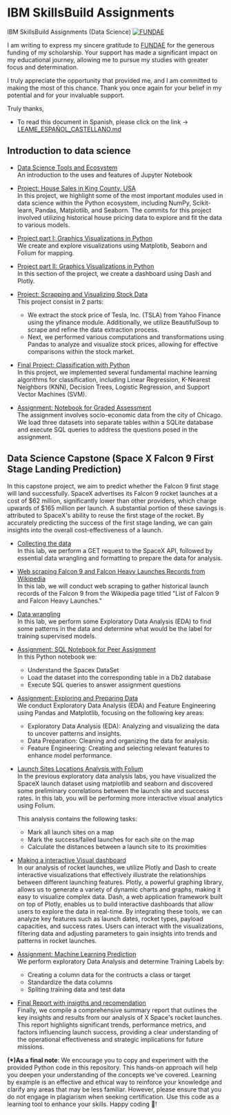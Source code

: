 # IBM SkillsBuild Assignments
IBM SkillsBuild Assignments (Data Science)
[![FUNDAE](https://www.fundae.es/ResourcePackages/Fundae/assets/dist/images/logo_fundae.svg)](https://www.fundae.es/)

I am writing to express my sincere gratitude to [FUNDAE](https://www.fundae.es/) for the generous funding of my scholarship. Your support has made a significant impact on my educational journey, allowing me to pursue my studies with greater focus and determination.

I truly appreciate the opportunity that provided me, and I am committed to making the most of this chance. Thank you once again for your belief in my potential and for your invaluable support.

Truly thanks,

* To read this document in Spanish, please click on the link -> [LEAME_ESPAÑOL_CASTELLANO.md](LEAME.md)

## Introduction to data science 
- [Data Science Tools and Ecosystem](DataScienceEcosystem.ipynb)   
  An introduction to the uses and features of Jupyter Notebook

- [Project: House Sales in King County, USA](House_Sales_in_King_Count_USA-20231003-1696291200.jupyterlite.ipynb)   
  In this project, we highlight some of the most important modules used in data science within the Python ecosystem, including NumPy, Scikit-learn, Pandas, Matplotlib, and Seaborn. The commits for this project involved utilizing historical house pricing data to explore and fit the data to various models.

- [Project part I: Graphics Visualizations in Python ](DV0101EN-Final-Assignment-Part1-v2.ipynb)   
  We create and explore visualizations using Matplotib, Seaborn and Folium for mapping. 

- [Project part II: Graphics Visualizations in Python](DV0101EN-Final-Assign-Part-2-Questions_last.py)   
  In this section of the project, we create a dashboard using Dash and Plotly.

- [Project: Scrapping and Visualizing Stock Data](Final%20Assignment.ipynb)  
  This project consist in 2 parts:
  + We extract the stock price of Tesla, Inc. (TSLA) from Yahoo Finance using the yfinance module. Additionally, we utilize BeautifulSoup to scrape and refine the data extraction process.
  + Next, we performed various computations and transformations using Pandas to analyze and visualize stock prices, allowing for effective comparisons within the stock market.

- [Final Project: Classification with Python](ML0101EN_SkillUp_FinalAssignment.jupyterlite.ipynb)   
In this project, we implemented several fundamental machine learning algorithms for classification, including Linear Regression, K-Nearest Neighbors (KNN), Decision Trees, Logistic Regression, and Support Vector Machines (SVM).

- [Assignment: Notebook for Graded Assessment](mod5-final-project-v2.ipynb)   
The assignment involves socio-economic data from the city of Chicago. We load three datasets into separate tables within a SQLite database and execute SQL queries to address the questions posed in the assignment.

## Data Science Capstone (Space X Falcon 9 First Stage Landing Prediction)
In this capstone project, we aim to predict whether the Falcon 9 first stage will land successfully. SpaceX advertises its Falcon 9 rocket launches at a cost of $62 million, significantly lower than other providers, which charge upwards of $165 million per launch. A substantial portion of these savings is attributed to SpaceX's ability to reuse the first stage of the rocket. By accurately predicting the success of the first stage landing, we can gain insights into the overall cost-effectiveness of a launch.

- [Collecting the data](Data%20Science%20Capstone/01_SpaceX_Data_Collection_API.ipynb)   
In this lab, we perform a GET request to the SpaceX API, followed by essential data wrangling and formatting to prepare the data for analysis.

- [Web scraping Falcon 9 and Falcon Heavy Launches Records from Wikipedia](Data%20Science%20Capstone/02_SpaceX_Web_Scraping.ipynb)  
In this lab, we will conduct web scraping to gather historical launch records of the Falcon 9 from the Wikipedia page titled "List of Falcon 9 and Falcon Heavy Launches."
 
- [Data wrangling](Data%20Science%20Capstone/03_SpaceX_Data_Wrangling.ipynb)  
In this lab, we perform some Exploratory Data Analysis (EDA) to find some patterns in the data and determine what would be the label for training supervised models.  

- [Assignment: SQL Notebook for Peer Assignment](Data%20Science%20Capstone/04_SpaceX_EDA_SQL.ipynb)  
In this Python notebook we:
  + Understand the Spacex DataSet
  + Load the dataset into the corresponding table in a Db2 database
  + Execute SQL queries to answer assignment questions

- [Assignment: Exploring and Preparing Data](Data%20Science%20Capstone/05_SpaceX_EDA_Data_Visualization.ipynb)  
We conduct Exploratory Data Analysis (EDA) and Feature Engineering using Pandas and Matplotlib, focusing on the following key areas:
  + Exploratory Data Analysis (EDA): Analyzing and visualizing the data to uncover patterns and insights.
  + Data Preparation: Cleaning and organizing the data for analysis.
  + Feature Engineering: Creating and selecting relevant features to enhance model performance.

- [Launch Sites Locations Analysis with Folium](Data%20Science%20Capstone/06_SpaceX_Interactive_Visual_Analytics_Folium.ipynb)  
In the previous exploratory data analysis labs, you have visualized the SpaceX launch dataset using matplotlib and seaborn and discovered some preliminary correlations between the launch site and success rates. In this lab, you will be performing more interactive visual analytics using Folium.  

  This analysis contains the following tasks:
  + Mark all launch sites on a map
  + Mark the success/failed launches for each site on the map
  + Calculate the distances between a launch site to its proximities

-  [Making a interactive Visual dashboard](Data%20Science%20Capstone/07_SpaceX_Interactive_Visual_Analytics_Plotly.py)  
In our analysis of rocket launches, we utilize Plotly and Dash to create interactive visualizations that effectively illustrate the relationships between different launching features. Plotly, a powerful graphing library, allows us to generate a variety of dynamic charts and graphs, making it easy to visualize complex data. Dash, a web application framework built on top of Plotly, enables us to build interactive dashboards that allow users to explore the data in real-time. By integrating these tools, we can analyze key features such as launch dates, rocket types, payload capacities, and success rates. Users can interact with the visualizations, filtering data and adjusting parameters to gain insights into trends and patterns in rocket launches.

- [Assignment: Machine Learning Prediction](Data%20Science%20Capstone/08_SpaceX_Predictive_Analytics.ipynb)  
We perform exploratory Data Analysis and determine Training Labels by:
  * Creating a column data for the contructs a class or target
  * Standardize the data columns
  * Spliting training data and test data

- [Final Report with insigths and recomendation](Data%20Science%20Capstone/SpaceX_capstone-coursera_report_rfigueroa.pdf)  
Finally, we compile a comprehensive summary report that outlines the key insights and results from our analysis of X Space's rocket launches. This report highlights significant trends, performance metrics, and factors influencing launch success, providing a clear understanding of the operational effectiveness and strategic implications for future missions.

**(*)As a final note**: We encourage you to copy and experiment with the provided Python code in this repository. This hands-on approach will help you deepen your understanding of the concepts we've covered. Learning by example is an effective and ethical way to reinforce your knowledge and clarify any areas that may be less familiar. However, please ensure that you do not engage in plagiarism when seeking certification. Use this code as a learning tool to enhance your skills. Happy coding :muscle:!
